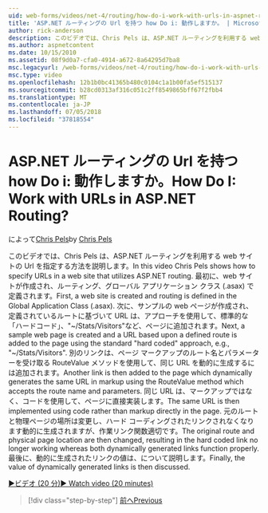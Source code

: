 ```yaml
---
uid: web-forms/videos/net-4/routing/how-do-i-work-with-urls-in-aspnet-routing
title: 'ASP.NET ルーティングの Url を持つ how Do i: 動作しますか。 | Microsoft Docs'
author: rick-anderson
description: このビデオでは、Chris Pels は、ASP.NET ルーティングを利用する web サイトの Url を指定する方法を説明します。 最初に、web サイトが作成され、ルーティング、/gl. で定義されている.
ms.author: aspnetcontent
ms.date: 10/15/2010
ms.assetid: 08f9d0a7-cfa0-4914-a672-8a64295d7ba8
msc.legacyurl: /web-forms/videos/net-4/routing/how-do-i-work-with-urls-in-aspnet-routing
msc.type: video
ms.openlocfilehash: 12b1b0bc41365b480c0104c1a1b00fa5ef515137
ms.sourcegitcommit: b28cd0313af316c051c2ff8549865bff67f2fbb4
ms.translationtype: MT
ms.contentlocale: ja-JP
ms.lasthandoff: 07/05/2018
ms.locfileid: "37818554"
---
```

<a name="how-do-i-work-with-urls-in-aspnet-routing"></a><span data-ttu-id="33b8c-105">ASP.NET ルーティングの Url を持つ how Do i: 動作しますか。</span><span class="sxs-lookup"><span data-stu-id="33b8c-105">How Do I: Work with URLs in ASP.NET Routing?</span></span>
====================
<span data-ttu-id="33b8c-106">によって[Chris Pels](https://twitter.com/chrispels)</span><span class="sxs-lookup"><span data-stu-id="33b8c-106">by [Chris Pels](https://twitter.com/chrispels)</span></span>

<span data-ttu-id="33b8c-107">このビデオでは、Chris Pels は、ASP.NET ルーティングを利用する web サイトの Url を指定する方法を説明します。</span><span class="sxs-lookup"><span data-stu-id="33b8c-107">In this video Chris Pels shows how to specify URLs in a web site that utilizes ASP.NET routing.</span></span> <span data-ttu-id="33b8c-108">最初に、web サイトが作成され、ルーティング、グローバル アプリケーション クラス (.asax) で定義されます。</span><span class="sxs-lookup"><span data-stu-id="33b8c-108">First, a web site is created and routing is defined in the Global Application Class (.asax).</span></span> <span data-ttu-id="33b8c-109">次に、サンプルの web ページが作成され、定義されているルートに基づいて URL は、アプローチを使用して、標準的な「ハードコード」、"~/Stats/Visitors"など、ページに追加されます。</span><span class="sxs-lookup"><span data-stu-id="33b8c-109">Next, a sample web page is created and a URL based upon a defined route is added to the page using the standard "hard coded" approach, e.g., "~/Stats/Visitors".</span></span> <span data-ttu-id="33b8c-110">別のリンクは、ページ マークアップのルート名とパラメーターを受け取る RouteValue メソッドを使用して、同じ URL を動的に生成するには追加されます。</span><span class="sxs-lookup"><span data-stu-id="33b8c-110">Another link is then added to the page which dynamically generates the same URL in markup using the RouteValue method which accepts the route name and parameters.</span></span> <span data-ttu-id="33b8c-111">同じ URL は、マークアップではなく、コードを使用して、ページに直接実装します。</span><span class="sxs-lookup"><span data-stu-id="33b8c-111">The same URL is then implemented using code rather than markup directly in the page.</span></span> <span data-ttu-id="33b8c-112">元のルートと物理ページの場所は変更し、ハード コーディングされたリンクされなくなります動的に生成されますが、作業リンク関数適切です。</span><span class="sxs-lookup"><span data-stu-id="33b8c-112">The original route and physical page location are then changed, resulting in the hard coded link no longer working whereas both dynamically generated links function properly.</span></span> <span data-ttu-id="33b8c-113">最後に、動的に生成されたリンクの値は、について説明します。</span><span class="sxs-lookup"><span data-stu-id="33b8c-113">Finally, the value of dynamically generated links is then discussed.</span></span>

[<span data-ttu-id="33b8c-114">&#9654;ビデオ (20 分)</span><span class="sxs-lookup"><span data-stu-id="33b8c-114">&#9654; Watch video (20 minutes)</span></span>](https://channel9.msdn.com/Blogs/ASP-NET-Site-Videos/how-do-i-work-with-urls-in-aspnet-routing)

> [!div class="step-by-step"]
> [<span data-ttu-id="33b8c-115">前へ</span><span class="sxs-lookup"><span data-stu-id="33b8c-115">Previous</span></span>](how-do-i-use-routing-with-aspnet-web-forms.md)
